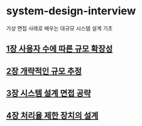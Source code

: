 # system-design-interview
 가상 면접 사례로 배우는 대규모 시스템 설계 기초 

## [1장 사용자 수에 따른 규모 확장성](./chap01/1장%20사용자%20수에%20따른%20규모%20확장성.md)

## [2장 개략적인 규모 추정](./chap02/개략적인%20규모%20추정.md)

## [3장 시스템 설계 면접 공략](./chap03/시스템%20설계%20면접%20공략법.md)

## [4장 처리율 제한 장치의 설계](./chap04/처리율%20제한%20장치의%20설계.md)